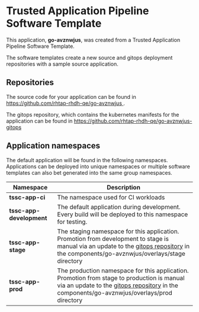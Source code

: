 # Trusted Application Pipeline Software Template

This application, **go-avznwjus**, was created from a Trusted Application Pipeline Software Template.

The software templates create a new source and gitops deployment repositories with a sample source application. 

## Repositories

The source code for your application can be found in [https://github.com/rhtap-rhdh-qe/go-avznwjus ](https://github.com/rhtap-rhdh-qe/go-avznwjus ).
 
The gitops repository, which contains the kubernetes manifests for the application can be found in 
[https://github.com/rhtap-rhdh-qe/go-avznwjus-gitops ](https://github.com/rhtap-rhdh-qe/go-avznwjus-gitops ) 

## Application namespaces 

The default application will be found in the following namespaces. Applications can be deployed into unique namespaces or multiple software templates can also bet generated into the same group namespaces.  

|  Namespace   |  Description   |  
| -------- | -------- |
| **tssc-app-ci** | The namespace used for CI workloads |
| **tssc-app-development** | The default application during development. Every build will be deployed to this namespace for testing. |
| **tssc-app-stage** | The staging namespace for this application. Promotion from development to stage is manual via an update to the [gitops repository](https://github.com/rhtap-rhdh-qe/go-avznwjus-gitops ) in the components/go-avznwjus/overlays/stage directory |
| **tssc-app-prod** | The production namespace for this application. Promotion from stage to production is manual via an update to the [gitops repository](https://github.com/rhtap-rhdh-qe/go-avznwjus-gitops ) in the components/go-avznwjus/overlays/prod directory |